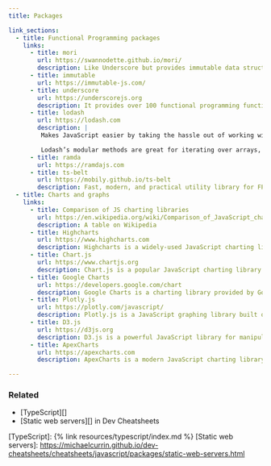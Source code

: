 ```yaml
---
title: Packages

link_sections:
  - title: Functional Programming packages
    links:
      - title: mori
        url: https://swannodette.github.io/mori/
        description: Like Underscore but provides immutable data structures and works more generally on JS objects
      - title: immutable
        url: https://immutable-js.com/
      - title: underscore
        url: https://underscorejs.org
        description: It provides over 100 functional programming functions without extending any built-in objects
      - title: lodash
        url: https://lodash.com
        description: |
         Makes JavaScript easier by taking the hassle out of working with arrays, numbers, objects, strings, etc.

         Lodash’s modular methods are great for iterating over arrays, objects, and strings, manipulating and testing values, and creating composite functions
      - title: ramda
        url: https://ramdajs.com
      - title: ts-belt
        url: https://mobily.github.io/ts-belt
        description: Fast, modern, and practical utility library for FP in TypeScript.
  - title: Charts and graphs
    links:
      - title: Comparison of JS charting libraries
        url: https://en.wikipedia.org/wiki/Comparison_of_JavaScript_charting_libraries
        description: A table on Wikipedia
      - title: Highcharts
        url: https://www.highcharts.com
        description: Highcharts is a widely-used JavaScript charting library that offers a variety of chart types, including line, bar, pie, and more. It's known for its simplicity and flexibility, making it suitable for both basic and advanced charting needs.
      - title: Chart.js
        url: https://www.chartjs.org
        description: Chart.js is a popular JavaScript charting library known for its simplicity and versatility. It provides a wide range of chart types and customization options, making it suitable for various data visualization tasks.
      - title: Google Charts
        url: https://developers.google.com/chart
        description: Google Charts is a charting library provided by Google, offering a variety of interactive charts and visualization tools. It's easy to use and integrates seamlessly with other Google services, making it a convenient choice for many developers.
      - title: Plotly.js
        url: https://plotly.com/javascript/
        description: Plotly.js is a JavaScript graphing library built on top of D3.js and stack.gl. It provides a rich set of chart types and interactive features, making it ideal for creating data-driven visualizations for the web.
      - title: D3.js
        url: https://d3js.org
        description: D3.js is a powerful JavaScript library for manipulating documents based on data. While not strictly a charting library, it provides the building blocks for creating custom, interactive visualizations from scratch, offering unparalleled flexibility and control.
      - title: ApexCharts
        url: https://apexcharts.com
        description: ApexCharts is a modern JavaScript charting library that offers a sleek and responsive design. It supports a wide range of chart types, including line, area, bar, and heatmap, and comes with built-in features like zooming and panning.

---
```


### Related

- [TypeScript][]
- [Static web servers][] in Dev Cheatsheets

[TypeScript]: {% link resources/typescript/index.md %}
[Static web servers]: https://michaelcurrin.github.io/dev-cheatsheets/cheatsheets/javascript/packages/static-web-servers.html

